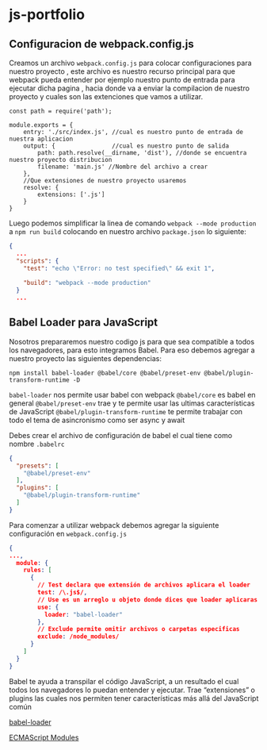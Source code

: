 # js-portfolio

## Configuracion de webpack.config.js

Creamos un archivo `webpack.config.js` para colocar configuraciones para nuestro proyecto , este archivo es nuestro recurso principal para que webpack pueda entender por ejemplo nuestro punto de entrada para ejecutar dicha pagina , hacia donde va a enviar la compilacion de nuestro proyecto y cuales son las extenciones que vamos a utilizar.

```JS
const path = require('path');

module.exports = {
    entry: './src/index.js', //cual es nuestro punto de entrada de nuestra aplicacion
    output: {                //cual es nuestro punto de salida
        path: path.resolve(__dirname, 'dist'), //donde se encuentra nuestro proyecto distribucion
        filename: 'main.js' //Nombre del archivo a crear
    },
    //Que extensiones de nuestro proyecto usaremos
    resolve: {
        extensions: ['.js'] 
    }
}
```

Luego podemos simplificar la linea de comando `webpack --mode production` a `npm run build` colocando en nuestro archivo `package.json` lo siguiente:

```JSON
{
  ...
  "scripts": {
    "test": "echo \"Error: no test specified\" && exit 1",
    
    "build": "webpack --mode production"
  }
  ...
```

## Babel Loader para JavaScript

Nosotros prepararemos nuestro codigo js para que sea compatible a todos los navegadores, para esto integramos Babel. Para eso debemos agregar a nuestro proyecto las siguientes dependencias:

`npm install babel-loader @babel/core @babel/preset-env @babel/plugin-transform-runtime -D`

`babel-loader` nos permite usar babel con webpack
`@babel/core` es babel en general
`@babel/preset-env` trae y te permite usar las ultimas características de JavaScript
`@babel/plugin-transform-runtime` te permite trabajar con todo el tema de asincronismo como ser async y await

Debes crear el archivo de configuración de babel el cual tiene como nombre `.babelrc`

```JSON
{
  "presets": [
    "@babel/preset-env"
  ],
  "plugins": [
    "@babel/plugin-transform-runtime"
  ]
}
```

Para comenzar a utilizar webpack debemos agregar la siguiente configuración en `webpack.config.js`

```JSON
{
...,
  module: {
    rules: [
      {
        // Test declara que extensión de archivos aplicara el loader
        test: /\.js$/,
        // Use es un arreglo u objeto donde dices que loader aplicaras
        use: {
          loader: "babel-loader"
        },
        // Exclude permite omitir archivos o carpetas especificas
        exclude: /node_modules/
      }
    ]
  }
}
```

Babel te ayuda a transpilar el código JavaScript, a un resultado el cual todos los navegadores lo puedan entender y ejecutar. Trae “extensiones” o plugins las cuales nos permiten tener características más allá del JavaScript común

[babel-loader](https://webpack.js.org/loaders/babel-loader/)

[ECMAScript Modules](https://webpack.js.org/guides/ecma-script-modules/)